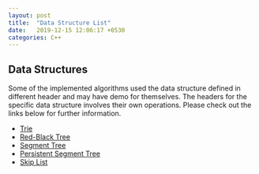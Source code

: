 ```yaml
---
layout: post
title:  "Data Structure List"
date:   2019-12-15 12:06:17 +0530
categories: C++
---
```


Data Structures
----
Some of the implemented algorithms used the data structure defined in different header and may have demo for themselves. The headers for the specific data structure involves their own operations. Please check out the links below for further information.

* [Trie](https://github.com/yhlim1225/OSS_G6/blob/master/algorithm_headers/trie.h)
* [Red-Black Tree](https://github.com/yhlim1225/OSS_G6/blob/master/algorithm_headers/rbt.h)
* [Segment Tree](https://github.com/yhlim1225/OSS_G6/blob/master/algorithm_headers/rquery.h)
* [Persistent Segment Tree](https://github.com/yhlim1225/OSS_G6/blob/master/algorithm_headers/rquery.h)
* [Skip List](https://github.com/yhlim1225/OSS_G6/blob/master/algorithm_headers/skip_list.h)
